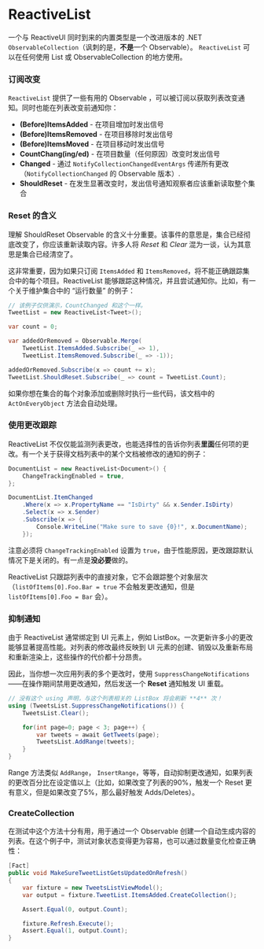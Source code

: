 # ReactiveList

一个与 ReactiveUI 同时到来的内置类型是一个改进版本的 .NET `ObservableCollection`（讽刺的是，**不是**一个 Observable）。 `ReactiveList` 可以在任何使用 List
或 ObservableCollection 的地方使用。

### 订阅改变

`ReactiveList` 提供了一些有用的 Observable ，可以被订阅以获取列表改变通知。同时也能在列表改变前通知你：

* **(Before)ItemsAdded** - 在项目增加时发出信号
* **(Before)ItemsRemoved** - 在项目移除时发出信号
* **(Before)ItemsMoved** - 在项目移动时发出信号
* **CountChang(ing/ed)** - 在项目数量（任何原因）改变时发出信号
* **Changed** - 通过 `NotifyCollectionChangedEventArgs` 传递所有更改（`NotifyCollectionChanged` 的 Observable 版本）.
* **ShouldReset** - 在发生显著改变时，发出信号通知观察者应该重新读取整个集合

### Reset 的含义

理解 ShouldReset Observable 的含义十分重要。该事件的意思是，集合已经彻底改变了，你应该重新读取内容。许多人将 *Reset* 和 *Clear* 混为一谈，认为其意思是集合已经清空了。

这非常重要，因为如果只订阅 `ItemsAdded` 和 `ItemsRemoved`，将不能正确跟踪集合中的每个项目。ReactiveList 能够跟踪这种情况，并且尝试通知你。比如，有一个关于维护集合中的 “运行数量” 的例子：

```cs
// 该例子仅供演示，CountChanged 和这个一样。
TweetList = new ReactiveList<Tweet>();

var count = 0;

var addedOrRemoved = Observable.Merge(
    TweetList.ItemsAdded.Subscribe(_ => 1),
    TweetList.ItemsRemoved.Subscribe(_ => -1));

addedOrRemoved.Subscribe(x => count += x);
TweetList.ShouldReset.Subscribe(_ => count = TweetList.Count);
```

如果你想在集合的每个对象添加或删除时执行一些代码，该文档中的 `ActOnEveryObject` 方法会自动处理。

### 使用更改跟踪

ReactiveList 不仅仅能监测列表更改，也能选择性的告诉你列表**里面**任何项的更改。有一个关于获得文档列表中的某个文档被修改的通知的例子：

```cs
DocumentList = new ReactiveList<Document>() {
    ChangeTrackingEnabled = true,
};

DocumentList.ItemChanged
    .Where(x => x.PropertyName == "IsDirty" && x.Sender.IsDirty)
    .Select(x => x.Sender)
    .Subscribe(x => {
        Console.WriteLine("Make sure to save {0}!", x.DocumentName);
    });
```

注意必须将  `ChangeTrackingEnabled` 设置为 `true`，由于性能原因，更改跟踪默认情况下是关闭的。有一点是**没必要**做的。

ReactiveList 只跟踪列表中的直接对象，它不会跟踪整个对象层次（`listOfItems[0].Foo.Bar = true` 不会触发更改通知，但是 `listOfItems[0].Foo = Bar` 会）。

### 抑制通知

由于 ReactiveList 通常绑定到 UI 元素上，例如 ListBox。一次更新许多小的更改能够显著提高性能。对列表的修改最终反映到 UI 元素的创建、销毁以及重新布局和重新渲染上，这些操作的代价都十分昂贵。

因此，当你想一次应用列表的多个更改时，使用 `SuppressChangeNotifications`——在操作期间禁用更改通知，然后发送一个 **Reset** 通知触发 UI 重载。 

```cs
// 没有这个 using 声明，与这个列表相关的 ListBox 将会刷新 **4** 次！
using (TweetsList.SuppressChangeNotifications()) {
    TweetsList.Clear();

    for(int page=0; page < 3; page++) {
        var tweets = await GetTweets(page);
        TweetsList.AddRange(tweets);
    }
}
```

Range 方法类似 `AddRange`， `InsertRange`，等等，自动抑制更改通知，如果列表的更改百分比在设定值以上（比如，如果改变了列表的90%，触发一个 Reset 更有意义，但是如果改变了5%，那么最好触发 Adds/Deletes）。

### CreateCollection

在测试中这个方法十分有用，用于通过一个 Observable 创建一个自动生成内容的列表。在这个例子中，测试对象状态变得更为容易，也可以通过数量变化检查正确性：

```cs
[Fact]
public void MakeSureTweetListGetsUpdatedOnRefresh()
{
    var fixture = new TweetsListViewModel();
    var output = fixture.TweetList.ItemsAdded.CreateCollection();

    Assert.Equal(0, output.Count);

    fixture.Refresh.Execute();
    Assert.Equal(1, output.Count);
}
```
